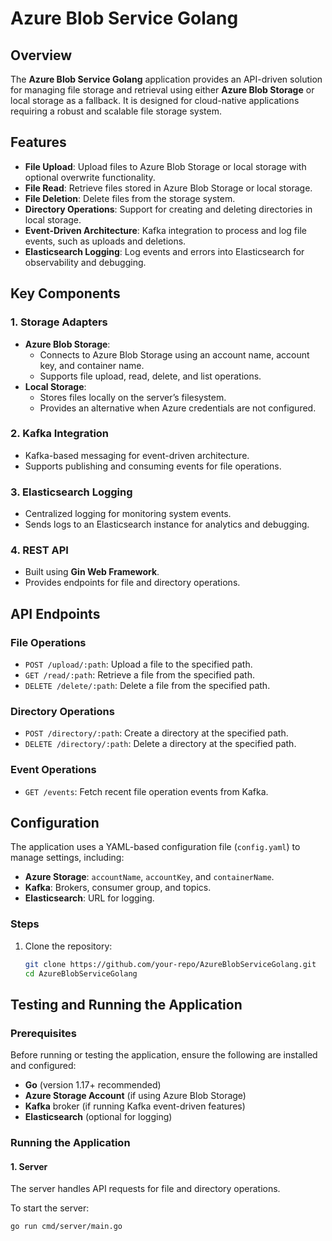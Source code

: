 # Azure Blob Service Golang

## Overview

The **Azure Blob Service Golang** application provides an API-driven solution for managing file storage and retrieval using either **Azure Blob Storage** or local storage as a fallback. It is designed for cloud-native applications requiring a robust and scalable file storage system.

## Features

- **File Upload**: Upload files to Azure Blob Storage or local storage with optional overwrite functionality.
- **File Read**: Retrieve files stored in Azure Blob Storage or local storage.
- **File Deletion**: Delete files from the storage system.
- **Directory Operations**: Support for creating and deleting directories in local storage.
- **Event-Driven Architecture**: Kafka integration to process and log file events, such as uploads and deletions.
- **Elasticsearch Logging**: Log events and errors into Elasticsearch for observability and debugging.

## Key Components

### 1. **Storage Adapters**
   - **Azure Blob Storage**:
     - Connects to Azure Blob Storage using an account name, account key, and container name.
     - Supports file upload, read, delete, and list operations.
   - **Local Storage**:
     - Stores files locally on the server’s filesystem.
     - Provides an alternative when Azure credentials are not configured.

### 2. **Kafka Integration**
   - Kafka-based messaging for event-driven architecture.
   - Supports publishing and consuming events for file operations.

### 3. **Elasticsearch Logging**
   - Centralized logging for monitoring system events.
   - Sends logs to an Elasticsearch instance for analytics and debugging.

### 4. **REST API**
   - Built using **Gin Web Framework**.
   - Provides endpoints for file and directory operations.

## API Endpoints

### File Operations
- `POST /upload/:path`: Upload a file to the specified path.
- `GET /read/:path`: Retrieve a file from the specified path.
- `DELETE /delete/:path`: Delete a file from the specified path.

### Directory Operations
- `POST /directory/:path`: Create a directory at the specified path.
- `DELETE /directory/:path`: Delete a directory at the specified path.

### Event Operations
- `GET /events`: Fetch recent file operation events from Kafka.

## Configuration

The application uses a YAML-based configuration file (`config.yaml`) to manage settings, including:
- **Azure Storage**: `accountName`, `accountKey`, and `containerName`.
- **Kafka**: Brokers, consumer group, and topics.
- **Elasticsearch**: URL for logging.

### Steps
1. Clone the repository:
   ```bash
   git clone https://github.com/your-repo/AzureBlobServiceGolang.git
   cd AzureBlobServiceGolang

## Testing and Running the Application

### Prerequisites

Before running or testing the application, ensure the following are installed and configured:
- **Go** (version 1.17+ recommended)
- **Azure Storage Account** (if using Azure Blob Storage)
- **Kafka** broker (if running Kafka event-driven features)
- **Elasticsearch** (optional for logging)

### Running the Application

#### 1. Server
The server handles API requests for file and directory operations.

To start the server:
```bash
go run cmd/server/main.go